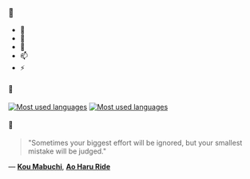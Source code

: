 ### 👋

- 🔭
- 🌱
- 💬
- 📫
- ⚡

#### 🧏

[![Most used languages](https://github-readme-stats-aynah.vercel.app/api/top-langs/?username=aynh&theme=solarized-dark&langs_count=6&layout=compact&hide_title=true)](https://github.com/anuraghazra/github-readme-stats#gh-dark-mode-only)
[![Most used languages](https://github-readme-stats-aynah.vercel.app/api/top-langs/?username=aynh&theme=solarized-light&langs_count=6&layout=compact&hide_title=true)](https://github.com/anuraghazra/github-readme-stats#gh-light-mode-only)

#### 💬

> "Sometimes your biggest effort will be ignored, but your smallest mistake will be judged."

&mdash; [**Kou Mabuchi**](https://myanimelist.net/character.php?q=Kou%20Mabuchi&cat=character), [**Ao Haru Ride**](https://myanimelist.net/search/all?q=Ao%20Haru%20Ride&cat=all)
